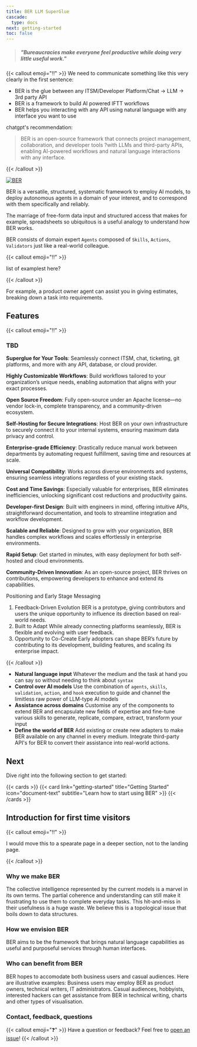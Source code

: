 ```yaml
---
title: BER LLM SuperGlue
cascade:
  type: docs
next: getting-started
toc: false
---
```


>  ##### "Bureaucracies make everyone feel productive while doing very little useful work."


{{< callout emoji="‼️" >}}
We need to communicate something like this very clearly in the first sentence:

  - BER is the glue between any ITSM/Developer Platform/Chat -> LLM -> 3rd party API
  - BER is a framework to build AI powered IFTT workflows
  - BER helps you interacting with any API using natural language with any interface you want to use


chatgpt's recommendation:
> BER is an open-source framework that connects project management, collaboration, and developer tools ?with LLMs and third-party APIs, enabling AI-powered workflows and natural language interactions with any interface.

{{< /callout >}}

[![BER](/diagrams/ber-005-intro.svg)](/diagrams/ber-005-intro.svg)



BER is a versatile, structured, systematic framework to employ AI models, to deploy autonomous agents in a domain of your interest, and to correspond with them specifically and reliably.

The marriage of free-form data input and structured access that makes for example, spreadsheets so ubiquitous is a useful analogy to understand how BER works.

BER consists of domain expert `Agents` composed of `Skills`, `Actions`, `Validators` just like a real-world colleague.

{{< callout emoji="‼️" >}}

list of examplest here?

{{< /callout >}}

For example, a product owner agent can assist you in giving estimates, breaking down a task into requirements.

## Features

{{< callout emoji="‼️" >}}

### TBD

**Superglue for Your Tools**:
Seamlessly connect ITSM, chat, ticketing, git platforms, and more with any API, database, or cloud provider.

**Highly Customizable Workflows**:
Build workflows tailored to your organization’s unique needs, enabling automation that aligns with your exact processes.

**Open Source Freedom**:
Fully open-source under an Apache license—no vendor lock-in, complete transparency, and a community-driven ecosystem.

**Self-Hosting for Secure Integrations**:
Host BER on your own infrastructure to securely connect it to your internal systems, ensuring maximum data privacy and control.

**Enterprise-grade Efficiency**:
Drastically reduce manual work between departments by automating request fulfillment, saving time and resources at scale.

**Universal Compatibility**:
Works across diverse environments and systems, ensuring seamless integrations regardless of your existing stack.

**Cost and Time Savings**:
Especially valuable for enterprises, BER eliminates inefficiencies, unlocking significant cost reductions and productivity gains.

**Developer-first Design**:
Built with engineers in mind, offering intuitive APIs, straightforward documentation, and tools to streamline integration and workflow development.

**Scalable and Reliable**:
Designed to grow with your organization, BER handles complex workflows and scales effortlessly in enterprise environments.

**Rapid Setup**:
Get started in minutes, with easy deployment for both self-hosted and cloud environments.

**Community-Driven Innovation**:
As an open-source project, BER thrives on contributions, empowering developers to enhance and extend its capabilities.

Positioning and Early Stage Messaging
1.	Feedback-Driven Evolution
BER is a prototype, giving contributors and users the unique opportunity to influence its direction based on real-world needs.
2.	Built to Adapt
While already connecting platforms seamlessly, BER is flexible and evolving with user feedback.
3.	Opportunity to Co-Create
Early adopters can shape BER’s future by contributing to its development, building features, and scaling its enterprise impact.

{{< /callout >}}



 - **Natural language input** Whatever the medium and the task at hand you can say so without needing to think about `syntax`
 - **Control over AI models** Use the combination of `agents`, `skills`, `validation`, `action`, and `hook` execution to guide and channel the limitless raw power of LLM-type AI models
 - **Assistance across domains** Customise any of the components to extend BER and encapsulate new fields of expertise and fine-tune various skills to generate, replicate, compare, extract, transform your input
 - **Define the world of BER** Add existing or create new adapters to make BER available on any channel in every medium. Integrate third-party API's for BER to convert their assistance into real-world actions.

## Next

Dive right into the following section to get started:

{{< cards >}}
  {{< card link="getting-started" title="Getting Started" icon="document-text" subtitle="Learn how to start using BER" >}}
{{< /cards >}}


## Introduction for first time visitors

{{< callout emoji="‼️" >}}

I would move this to a spearate page in a deeper section, not to the landing page.

{{< /callout >}}


### Why we make BER
The collective intelligence represented by the current models is a marvel in its own terms. The partial coherence and understanding can still make it frustrating to use them to complete everyday tasks. This hit-and-miss in their usefulness is a huge waste. We believe this is a topological issue that boils down to data structures.

### How we envision BER
BER aims to be the framework that brings natural language capabilities as useful and purposeful services through human interfaces.

### Who can benefit from BER
BER hopes to accomodate both business users and casual audiences. Here are illustrative examples: Business users may employ BER as product owners, technical writers, IT administrators. Casual audiences, hobbyists, interested hackers can get assistance from BER in technical writing, charts and other types of visualisation.

### Contact, feedback, questions

{{< callout emoji="❓" >}}
  Have a question or feedback? Feel free to [open an issue](https://github.com/berbyte/ber/issues/new)!
{{< /callout >}}


